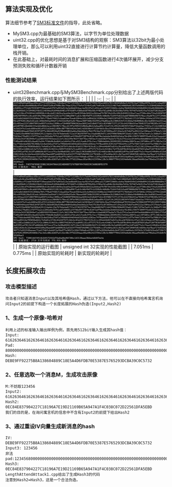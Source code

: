 ## 算法实现及优化
算法细节参考了[SM3标准文件](https://oscca.gov.cn/sca/xxgk/2010-12/17/1002389/files/302a3ada057c4a73830536d03e683110.pdf)的指导，此处省略。
- MySM3.cpp为最基础的SM3算法，以字节为单位处理数据
- uint32.cpp的优化思想是基于对SM3结构的观察：SM3算法以32bit为最小处理单位，那么可以利用uint32直接进行计算节约计算量，降低大量函数调用的栈开销。
- 在此基础上，对最耗时间的消息扩展和压缩函数进行4次循环展开，减少分支预测失败和循环计数器开销
### 性能测试结果
- uint32Benchmark.cpp与MySM3Benchmark.cpp分别给出了上述两版代码的执行效率，运行结果如下图所示：
| | |
| :-: | :-: |
| ![MySM3.png](https://github.com/Maoyu37/Creative_Project_homework/blob/main/Project4_SM3SpeedUP/MySM3.png) | ![uint32.png](https://github.com/Maoyu37/Creative_Project_homework/blob/main/Project4_SM3SpeedUP/uint32.png) |
| 原始实现的运行截图 | unsigned int 32实现的性能截图 |
| 7.051ms | 0.775ms |
| 原始实现的轮耗时 | 新实现的轮耗时 |
## 长度拓展攻击
### 攻击模型描述
    攻击者只知道消息Input以及其哈希值Hash，通过以下方法，他可以在不直接向哈希寓言机询问Input2的前提下构造一个长度拓展的Hash伪造(Input2,Hash2)
### 1、生成一个原像-哈希对
    利用上述的标准输入输出样例为例，首先用512bit输入生成其hash值：
    Input:  61626364616263646162636461626364616263646162636461626364616263646162636461626364616263646162636461626364616263646162636461626364
    Pad:    80000000000000000000000000000000000000000000000000000000000000000000000000000000000000000000000000000000000000000000000000000200
    Hash:   DEBE9FF92275B8A138604889C18E5A4D6FDB70E5387E5765293DCBA39C0C5732
### 2、任意选取一个消息M，生成攻击原像
    M:不妨取123456
    Input2: 6162636461626364616263646162636461626364616263646162636461626364616263646162636461626364616263646162636461626364616263646162636480000000000000000000000000000000000000000000000000000000000000000000000000000000000000000000000000000000000000000000000000000200123456
    Hash2:  0EC84E837904227C18196A7E19D21169B65A947A1F4C038C072D22561DFA5EBD
    我们的目的是，在询问寓言机的信息中不含有Input2的前提下给出Hash2
### 3、通过重设IV向量生成新消息的hash
    IV:     DEBE9FF92275B8A138604889C18E5A4D6FDB70E5387E5765293DCBA39C0C5732
    Input3: 123456
    非法pad:12345680000000000000000000000000000000000000000000000000000000000000000000000000000000000000000000000000000000000000000000000418
    Hash3:  0EC84E837904227C18196A7E19D21169B65A947A1F4C038C072D22561DFA5EBD
    LengthAttendAttack1.cpp给出了生成Hash3的代码
    注意到Hash2=Hash3，这是一个合法伪造。